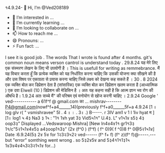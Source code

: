 १4.9.24- 👋 Hi, I’m @Ved208189
- 👀 I’m interested in ...
- 🌱 I’m currently learning ...
- 💞️ I’m looking to collaborate on ...
- 📫 How to reach me ...
- 😄 Pronouns: ...
- ⚡ Fun fact: ...

<!---
Ved208189/Ved208189 is a ✨ special ✨ repository because its `README.md` (this file) appears on your GitHub profile.
You can click the Preview link to take a look at your changes.
--->
I see it is good job .
The words That I wrote is found after 4 months.
git's common noun means verson cantrol is understand today .
29.8.24
यह मेरे लिए एक संस्मरण लेखन के लिए भी उपयोगी है ।
This is usefull for writing as remmebrance.
मैं यह विचार करता हूँ कि प्रत्येक व्यक्ति को यह निर्धारित करना चाहिए कि उसकी योजना क्या सीखने की है और उस विषय पर एकाग्रता से प्रयास करना चाहिए जिसे लक्ष्य को देखना कह सकते हैं । 30 . 8 2024
एक व्यक्ति बोल कर डिप्रेशन देता है (सांसारिक)
एक व्यक्ति बोल कर डिप्रेशन खतम करता है (आध्यात्मिक )
एक दवा Elwell (10 ) डिप्रेशन की मेडिसिन है ।
अतः यह कहना सही है कि आत्म ज्ञान भव रोग की औषधि है। 1.9.24 अतः सच्चे मैं" की परिश्रम एवं मनोयोग से खोज करनी चाहिए ।
2.9.24 Google  ' ved------------ a 61f^f  @ gmail.com का ... mishrav-------- P4@gmail.com(nowf^f+a4______14)(previously f^f+a0______5f+a
4.9.24 [1 ॥ log gIv r( " vsmishravee" 5I . 4 ॥ । . 3॥ .) B-----. r 3IV am1 v
1 I 1iv hyat म ]
[1॥ log1 ५ 4३ Na3 ३ 1५ : "1१ 1४h yat 3३ Vid5५1१" U.4३. L" v1५1४ s5३ 4३ oop3३"
Displayed ...Vedswaroop Mishra]
[New In4४4४1१ gr1१3३ 1१/c"5२1५1४4४5३ a4३oop1१3३" (2४ (f^0 ) (f^f) ( f^ 0)9( f ^0)8 f^ 0@5२1५1४]
Date :6.9.24(5३ 2४ 5४ for 1२3२3५2२ ved------ (f^ f+ f) (f^ z)(f^ f)@-----.--- but "error" somthing went wrong .
so 5३2४5४ and 5३4१1१1३1५ 1४3४4४4५3२3२1५1४ for...)